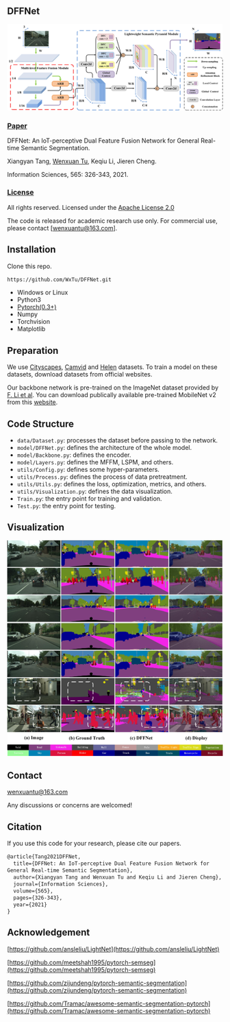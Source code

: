 ## DFFNet
<span id="jump1"></span>
![CIFReNet Show](./DFFNet.jpg)

###  [Paper](https://www.sciencedirect.com/science/article/abs/pii/S0020025521001389?via%3Dihub)

DFFNet: An IoT-perceptive Dual Feature Fusion Network for General Real-time Semantic Segmentation.<br>

Xiangyan Tang, [Wenxuan Tu](https://github.com/WxTu/CIFReNet/), Keqiu Li, Jieren Cheng.<br>

Information Sciences, 565: 326-343, 2021.<br>

### [License](https://raw.githubusercontent.com/nvlabs/SPADE/master/LICENSE.md)


All rights reserved.
Licensed under the [Apache License 2.0](http://www.apache.org/licenses/LICENSE-2.0) 

The code is released for academic research use only. For commercial use, please contact [wenxuantu@163.com].


## Installation

Clone this repo.
```bash
https://github.com/WxTu/DFFNet.git
```

* Windows or Linux
* Python3
* [Pytorch(0.3+)](https://pytorch.org/)
* Numpy
* Torchvision
* Matplotlib


## Preparation

We use [Cityscapes](https://www.cityscapes-dataset.com/), [Camvid](http://mi.eng.cam.ac.uk/research/projects/VideoRec/CamVid/) and [Helen](http://www.f-zhou.com/fa_code.html) datasets. To train a model on these datasets, download datasets from official websites.

Our backbone network is pre-trained on the ImageNet dataset provided by [F. Li et al](http://www.image-net.org/). You can download publically available pre-trained MobileNet v2 from this [website](https://github.com/ansleliu/LightNet).

## Code Structure
- `data/Dataset.py`: processes the dataset before passing to the network.
- `model/DFFNet.py`: defines the architecture of the whole model.
- `model/Backbone.py`: defines the encoder.
- `model/Layers.py`: defines the MFFM, LSPM, and others.
- `utils/Config.py`: defines some hyper-parameters.
- `utils/Process.py`: defines the process of data pretreatment.
- `utils/Utils.py`: defines the loss, optimization, metrics, and others.
- `utils/Visualization.py`: defines the data visualization.
- `Train.py`: the entry point for training and validation.
- `Test.py`: the entry point for testing.

<span id="jump2"></span>

## Visualization
![Visual Show](./visual.jpg)

## Contact
[wenxuantu@163.com](wenxuantu@163.com)

Any discussions or concerns are welcomed!

## Citation
If you use this code for your research, please cite our papers.
```
@article{Tang2021DFFNet,
  title={DFFNet: An IoT-perceptive Dual Feature Fusion Network for General Real-time Semantic Segmentation},
  author={Xiangyan Tang and Wenxuan Tu and Keqiu Li and Jieren Cheng},
  journal={Information Sciences},
  volume={565},
  pages={326-343},
  year={2021}
}
```
## Acknowledgement

[https://github.com/ansleliu/LightNet](https://github.com/ansleliu/LightNet)

[https://github.com/meetshah1995/pytorch-semseg](https://github.com/meetshah1995/pytorch-semseg)

[https://github.com/zijundeng/pytorch-semantic-segmentation](https://github.com/zijundeng/pytorch-semantic-segmentation)

[https://github.com/Tramac/awesome-semantic-segmentation-pytorch](https://github.com/Tramac/awesome-semantic-segmentation-pytorch)


